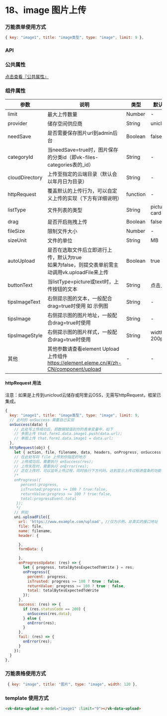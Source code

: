 # 18、image 图片上传

### 万能表单使用方式

```js
{ key: "image1", title: "image类型", type: "image", limit: 9 },
```

### API

### 公共属性

[点击查看『公共属性』](https://vkdoc.fsq.pub/admin/components/0%E3%80%81public.html)

### 组件属性

| 参数             | 说明                           | 类型    | 默认值  | 可选值 |
|------------------|-------------------------------|---------|--------|-------|
| limit            | 最大上传数量 | Number  | - | -  |
| provider         | 储存空间供应商 | String  | unicloud | aliyun |
| needSave         | 是否需要保存图片url到admin后台 | Boolean  | false | true  |
| categoryId       | 当needSave=true时，图片保存的分类id（即vk-files-categories表的_id） | String  | - | -  |
| cloudDirectory   | 上传至指定的云端目录（默认会以年月日为目录）  | String  | - | - |
| httpRequest      | 覆盖默认的上传行为，可以自定义上传的实现（下方有详细说明） | function  | - | -  |
| listType         | 文件列表的类型  | String  | picture-card | text/picture/picture-card |
| drag             | 是否开启拖拽上传  | Boolean  | false | true |
| fileSize         | 限制文件大小  | Number  | - | - |
| sizeUnit         | 文件的单位  | String  | MB | KB、MB、GB |
| autoUpload       | 是否在选取文件后立即进行上传，默认为true<br/>如果为false，则提交表单前需主动调用vk.uploadFile来上传  | Boolean  | true | false |
| buttonText       | 当listType=picture或text时，上传按钮的文本 | String  | 点击上传 | - |
| tipsImageText    | 右侧提示图的文本，一般配合drag=true时使用 如 示例图 | String  | - | - |
| tipsImage        | 右侧提示图的图片地址，一般配合drag=true时使用 | String  | - | - |
| tipsImageStyle   | 右侧提示图的图片样式，一般配合drag=true时使用 | String	| width: 200px| -													|
| 其他              | 其他参数请查看element Upload 上传组件 https://element.eleme.cn/#/zh-CN/component/upload	| -				| -						| -													|

#### httpRequest 用法

注意：如果是上传到unicloud云储存或阿里云OSS，无需写httpRequest，框架已集成。

```js
{
  key: "image1", title: "image类型", type: "image", limit: 9,
  // 此时的 onSuccess 需要自己实现
  onSuccess(data) {
    // 此处写上传成功后，把数据赋值到你的表单变量中，如下
    // 多图上传 that.form1.data.image1.push(data.url);
    // 单图上传 that.form1.data.image1 = data.url;
  },
  httpRequest(obj) {
    let { action, file, filename, data, headers, onProgress, onSuccess, onError } = obj;
    // 在此处写将 file 上传到你指定的地方
    // 上传成功后，需要执行 onSuccess(res);
    // 上传失败时，需要执行 onError(res);
    // 正在上传时，可以监听上传过程，同时执行下方代码，达到显示上传过程进度条的功能 
    /* 
    onProgress({
       percent:progress,
       isTrusted:progress >= 100 ? true:false,
       returnValue:progress >= 100 ? true:false,
       total:progressEvent.total
     }); 
     */
    // 例如
    uni.uploadFile({
      url: 'https://www.example.com/upload', //仅为示例，非真实的接口地址
      file: file,
      name: filename,
      header: {

      },
      formData: {

      },
      onProgressUpdate: (res) => {
        let { progress, totalBytesExpectedToWrite } = res;
        onProgress({
          percent: progress,
          isTrusted: progress >= 100 ? true : false,
          returnValue: progress >= 100 ? true : false,
          total: totalBytesExpectedToWrite
        });
      },
      success: (res) => {
        if (res.statusCode == 200) {
          onSuccess(res.data);
        } else {
          onError(res);
        }
      },
      fail: (res) => {
        onError(res);
      }
    });
  }
},
```

### 万能表格使用方式

```js
 { key: "image", title: "图片", type: "image", width: 120 },
```

### template 使用方式

```html
<vk-data-upload v-model="image1" :limit="9"></vk-data-upload>
```
